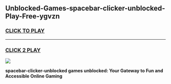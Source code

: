 
## Unblocked-Games-spacebar-clicker-unblocked-Play-Free-ygvzn
<h3>
<a href="https://premium76.site?title=spacebar-clicker-unblocked&ref=10A">CLICK TO PLAY</a></h3>
<hr>

<h3>
<a href="https://premium76.site?title=spacebar-clicker-unblocked&ref=10A">CLICK 2 PLAY</a>
  
</h3>

<a href="https://premium76.site?title=spacebar-clicker-unblocked&ref=10A"><img src="https://clearcache.store/games.png"></a>


**spacebar-clicker-unblocked games unblocked: Your Gateway to Fun and Accessible Online Gaming**
